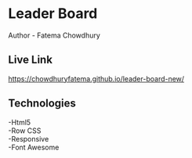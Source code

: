 # Leader Board
Author - Fatema Chowdhury
## Live Link
https://chowdhuryfatema.github.io/leader-board-new/
## Technologies
-Html5 </br>
-Row CSS </br>
-Responsive </br>
-Font Awesome
